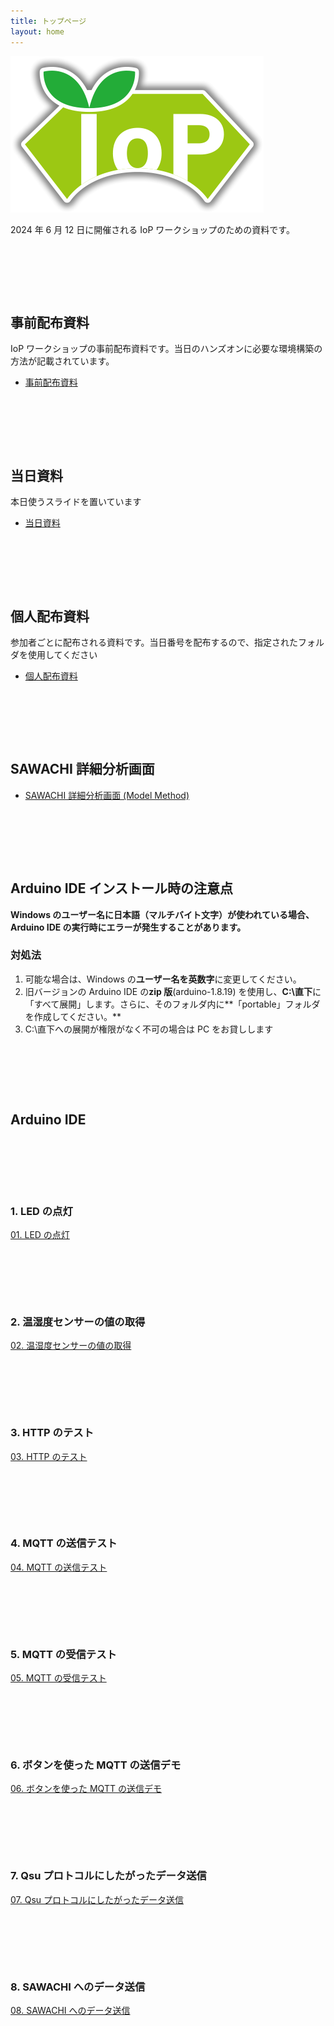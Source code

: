 ```yaml
---
title: トップページ
layout: home
---
```


![IoP Workshop](sawachi_logo.png)

2024 年 6 月 12 日に開催される IoP ワークショップのための資料です。

<div style="height: 80px;"></div>

## 事前配布資料

IoP ワークショップの事前配布資料です。当日のハンズオンに必要な環境構築の方法が記載されています。

- [事前配布資料](https://kamarqxjp.sharepoint.com/:f:/s/msteams_7262d0/Em2002t56dxAuo6nR8SET0MBxYIdREB0nzfzjsse0hfXjA?e=XZMEt9)

<div style="height: 80px;"></div>

## 当日資料

本日使うスライドを置いています

- [当日資料](https://share.1password.com/s#jQ-LmexAohspvhsRDgA8-COaa1P96SwYjBeeoS0T-_Q)

<div style="height: 80px;"></div>

## 個人配布資料

参加者ごとに配布される資料です。当日番号を配布するので、指定されたフォルダを使用してください

- [個人配布資料](https://share.1password.com/s#3ywoKWNS_TePjkih8Ms8JGCrEhn3AR31hxBzovMZZhI)

<div style="height: 80px;"></div>

## SAWACHI 詳細分析画面

- [SAWACHI 詳細分析画面 (Model Method)](https://testbed-tech-mm.sawachi.com/)

<div style="height: 80px;"></div>

## Arduino IDE インストール時の注意点

**Windows のユーザー名に日本語（マルチバイト文字）が使われている場合、Arduino IDE の実行時にエラーが発生することがあります。**

### 対処法

1. 可能な場合は、Windows の**ユーザー名を英数字**に変更してください。
2. 旧バージョンの Arduino IDE の**zip 版**(arduino-1.8.19) を使用し、**C:\直下**に「すべて展開」します。さらに、そのフォルダ内に**「portable」フォルダを作成してください。**
3. C:\直下への展開が権限がなく不可の場合は PC をお貸しします

<div style="height: 80px;"></div>

## Arduino IDE

<div style="height: 80px;"></div>

### 1. LED の点灯

[01. LED の点灯](0001_led)

<div style="height: 80px;"></div>

### 2. 温湿度センサーの値の取得

[02. 温湿度センサーの値の取得](0002_sht31)

<div style="height: 80px;"></div>

### 3. HTTP のテスト

[03. HTTP のテスト](0003_http)

<div style="height: 80px;"></div>

### 4. MQTT の送信テスト

[04. MQTT の送信テスト](0004_mqtt_pub)

<div style="height: 80px;"></div>

### 5. MQTT の受信テスト

[05. MQTT の受信テスト](0005_mqtt_sub)

<div style="height: 80px;"></div>

### 6. ボタンを使った MQTT の送信デモ

[06. ボタンを使った MQTT の送信デモ](0006_button)

<div style="height: 80px;"></div>

### 7. Qsu プロトコルにしたがったデータ送信

[07. Qsu プロトコルにしたがったデータ送信](0007_qsu)

<div style="height: 80px;"></div>

### 8. SAWACHI へのデータ送信

[08. SAWACHI へのデータ送信](0008_sawachi)
